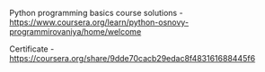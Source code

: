 Python programming basics course solutions - https://www.coursera.org/learn/python-osnovy-programmirovaniya/home/welcome

Certificate - https://coursera.org/share/9dde70cacb29edac8f483161688445f6
